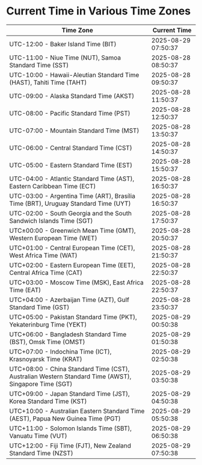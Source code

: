# Current Time in Various Time Zones

| Time Zone | Current Time |
|-----------|--------------|
| UTC-12:00 - Baker Island Time (BIT) | 2025-08-29 07:50:37 |
| UTC-11:00 - Niue Time (NUT), Samoa Standard Time (SST) | 2025-08-28 08:50:37 |
| UTC-10:00 - Hawaii-Aleutian Standard Time (HAST), Tahiti Time (TAHT) | 2025-08-28 09:50:37 |
| UTC-09:00 - Alaska Standard Time (AKST) | 2025-08-28 11:50:37 |
| UTC-08:00 - Pacific Standard Time (PST) | 2025-08-28 12:50:37 |
| UTC-07:00 - Mountain Standard Time (MST) | 2025-08-28 13:50:37 |
| UTC-06:00 - Central Standard Time (CST) | 2025-08-28 14:50:37 |
| UTC-05:00 - Eastern Standard Time (EST) | 2025-08-28 15:50:37 |
| UTC-04:00 - Atlantic Standard Time (AST), Eastern Caribbean Time (ECT) | 2025-08-28 16:50:37 |
| UTC-03:00 - Argentina Time (ART), Brasília Time (BRT), Uruguay Standard Time (UYT) | 2025-08-28 16:50:37 |
| UTC-02:00 - South Georgia and the South Sandwich Islands Time (SGT) | 2025-08-28 17:50:37 |
| UTC±00:00 - Greenwich Mean Time (GMT), Western European Time (WET) | 2025-08-28 20:50:37 |
| UTC+01:00 - Central European Time (CET), West Africa Time (WAT) | 2025-08-28 21:50:37 |
| UTC+02:00 - Eastern European Time (EET), Central Africa Time (CAT) | 2025-08-28 22:50:37 |
| UTC+03:00 - Moscow Time (MSK), East Africa Time (EAT) | 2025-08-28 22:50:37 |
| UTC+04:00 - Azerbaijan Time (AZT), Gulf Standard Time (GST) | 2025-08-28 23:50:37 |
| UTC+05:00 - Pakistan Standard Time (PKT), Yekaterinburg Time (YEKT) | 2025-08-29 00:50:38 |
| UTC+06:00 - Bangladesh Standard Time (BST), Omsk Time (OMST) | 2025-08-29 01:50:38 |
| UTC+07:00 - Indochina Time (ICT), Krasnoyarsk Time (KRAT) | 2025-08-29 02:50:38 |
| UTC+08:00 - China Standard Time (CST), Australian Western Standard Time (AWST), Singapore Time (SGT) | 2025-08-29 03:50:38 |
| UTC+09:00 - Japan Standard Time (JST), Korea Standard Time (KST) | 2025-08-29 04:50:38 |
| UTC+10:00 - Australian Eastern Standard Time (AEST), Papua New Guinea Time (PGT) | 2025-08-29 05:50:38 |
| UTC+11:00 - Solomon Islands Time (SBT), Vanuatu Time (VUT) | 2025-08-29 06:50:38 |
| UTC+12:00 - Fiji Time (FJT), New Zealand Standard Time (NZST) | 2025-08-29 07:50:38 |
